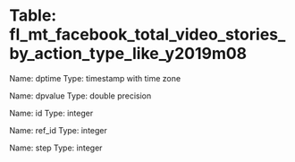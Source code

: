 Table: fl_mt_facebook_total_video_stories_by_action_type_like_y2019m08
======================================================================

Name: dptime
Type: timestamp with time zone

Name: dpvalue
Type: double precision

Name: id
Type: integer

Name: ref_id
Type: integer

Name: step
Type: integer

